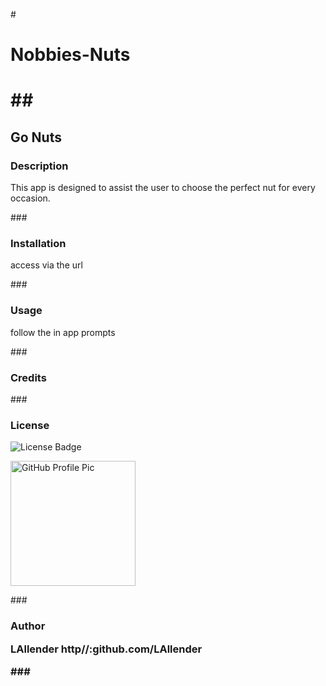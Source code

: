 
#<h1>Nobbies-Nuts<h1>

##<h2>Go Nuts</h2>

### <h3>Description</h3>
<p>This app is designed to assist the user to choose the perfect nut for every occasion.</p>

###<h3>Installation</h3> 
<p>access via the url</p>
          
###<h3>Usage</h3> 
<p>follow the in app prompts</p>
          
###<h3>Credits</h3>
<p></p>

###<h3>License</h3> 
<img alt="License Badge" src="https://img.shields.io/badge/License-MIT-yellow.svg">

<img alt="GitHub Profile Pic" src="https://avatars.githubusercontent.com/u/83952257?v=4" width="200" height="200">

###<h3>Author</h>
<p>LAllender http//:github.com/LAllender</p>
###<h3></h3>
